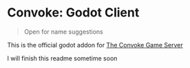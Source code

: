 # Convoke: Godot Client
> Open for name suggestions

This is the official godot addon for [The Convoke Game Server](https://github.com/Cyteon/convoke/)

I will finish this readme sometime soon
